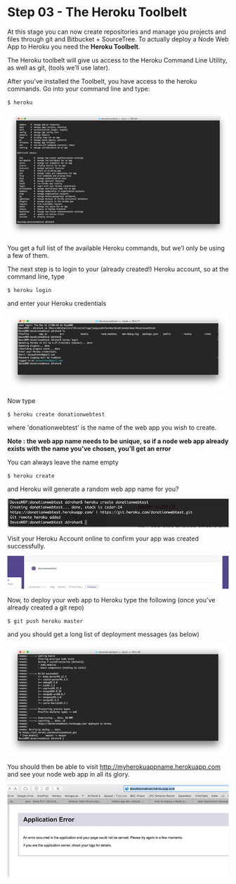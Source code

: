 # Step 03 - The Heroku Toolbelt

At this stage you can now create repositories and manage you projects and files through git and Bitbucket + SourceTree. To actually deploy a Node Web App to Heroku you need the <b>Heroku Toolbelt</b>. 

The Heroku toolbelt will give us access to the Heroku Command Line Utility, as well as git, (tools we’ll use later).

After you've installed the Toolbelt, you have access to the heroku commands. Go into your command line and type:

~~~
$ heroku
~~~
![](images/heroku17.png)

You get a full list of the available Heroku commands, but we'l only be using a few of them.

The next step is to login to your (already created!) Heroku account, so at the command line, type
~~~
$ heroku login
~~~

and enter your Heroku credentials

![](images/heroku18.png)

Now type
~~~
$ heroku create donationwebtest
~~~

where 'donationwebtest' is the name of the web app you wish to create.

<b>Note : the web app name needs to be unique, so if a node web app already exists with the name you've chosen, you'll get an error</b>

You can always leave the name empty

~~~
$ heroku create
~~~

and Heroku will generate a random web app name for you?

![](images/heroku19.png)

Visit your Heroku Account online to confirm your app was created successfully.

![](images/heroku20.png)

Now, to deploy your web app to Heroku type the following (once you've already created a git repo)
~~~
$ git push heroku master
~~~

and you should get a long list of deployment messages (as below)

![](images/heroku21.png)

You should then be able to visit http://myherokuappname.herokuapp.com and see your node web app in all its glory.

![](images/heroku22.png)